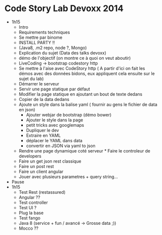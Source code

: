 # Code Story Lab Devoxx 2014

- 1h15
	* Intro
	* Requirements techniques
	* Se mettre par binome
	* INSTALL PARTY !!
	* (Java8, .m2 repo, node ?, Mongo)
	* Explication du sujet (Data des talks devoxx)
	* démo de l'objectif (on montre ce à quoi on veut aboutir)
	* LiveCoding -> bootstrap codestory http
	* Se mettre à l'aise avec CodeStory http
( A partir d'ici on fait les démos avec des données bidons, eux appliquent cela ensuite sur le sujet du lab)
	* Démarrer le serveur
	* Servir une page statique par défaut
	* Modifier la page statique en ajoutant un bout de texte dedans
	* Copier de la data dedans
	* Ajoute un style dans la balise yaml ( fournir au gens le fichier de data en json)
		* Ajouter webjar de bootstrap (démo bower)
		* Ajouter le style dans la page
		* petit tricks avec googlemaps
		* Dupliquer le dev
		* Extraire en YAML
		* déplacer le YAML dans data
		* convertir en JSON via yaml to json
	* Rendre une page dynamique coté serveur
			* Faire le controleur de developers
	* Faire un get json rest classique
	* Faire un post rest
	* Faire un client angular
	* Jouer avec plusieurs parametres + query string...
- Pause
- 1h15
	* Test Rest (restassured)
	* Angular ??
	* Test controller
	* Test UI ?
	* Plug la base
	* Test fango
	* Java 8 (service + fun / avancé -> Grosse data ;))
	* Mocco ??
